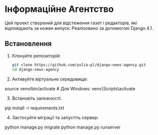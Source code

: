 # Інформаційне Агентство

Цей проект створений для відстеження газет і редакторів, які відповідають за кожен випуск. Реалізовано за допомогою Django 4.1.

## Встановлення

1. Клонуйте репозиторій:

   ```bash
   git clone https://github.com/yulia-pl/django-news-agency.git
   cd django-news-agency

2. Активуйте віртуальне середовище:

source venv/bin/activate  # Для Windows: venv\Scripts\activate

3. Встановіть залежності:

pip install -r requirements.txt

4. Застосуйте міграції та запустіть сервер:

python manage.py migrate
python manage.py runserver

